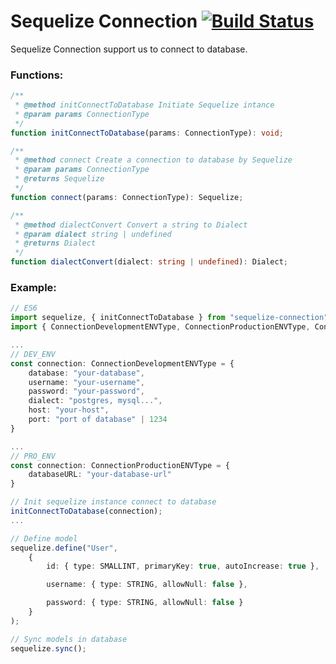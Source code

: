 # Sequelize Connection [![Build Status](https://github.com/Links2004/arduinoWebSockets/workflows/CI/badge.svg?branch=master)](https://github.com/nqnghia285/sequelize-connection.git)

Sequelize Connection support us to connect to database.

### Functions:

```typescript
/**
 * @method initConnectToDatabase Initiate Sequelize intance
 * @param params ConnectionType
 */
function initConnectToDatabase(params: ConnectionType): void;
```

```typescript
/**
 * @method connect Create a connection to database by Sequelize
 * @param params ConnectionType
 * @returns Sequelize
 */
function connect(params: ConnectionType): Sequelize;
```

```typescript
/**
 * @method dialectConvert Convert a string to Dialect
 * @param dialect string | undefined
 * @returns Dialect
 */
function dialectConvert(dialect: string | undefined): Dialect;
```

### Example:

```typescript
// ES6
import sequelize, { initConnectToDatabase } from "sequelize-connection";
import { ConnectionDevelopmentENVType, ConnectionProductionENVType, ConnectionType } from "sequelize-connection/lib/interface";

...
// DEV_ENV
const connection: ConnectionDevelopmentENVType = {
    database: "your-database",
    username: "your-username",
    password: "your-password",
    dialect: "postgres, mysql...",
    host: "your-host",
    port: "port of database" | 1234
}

...
// PRO_ENV
const connection: ConnectionProductionENVType = {
    databaseURL: "your-database-url"
}

// Init sequelize instance connect to database
initConnectToDatabase(connection);
...

// Define model
sequelize.define("User",
    {
        id: { type: SMALLINT, primaryKey: true, autoIncrease: true },

        username: { type: STRING, allowNull: false },

        password: { type: STRING, allowNull: false }
    }
);

// Sync models in database
sequelize.sync();
```
